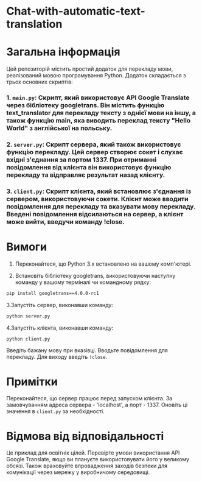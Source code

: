 # Chat-with-automatic-text-translation


# Загальна інформація
Цей репозиторій містить простий додаток для перекладу мови, реалізований мовою програмування Python. Додаток складається з трьох основних скриптів:
### 1. `main.py`: Скрипт, який використовує API Google Translate через бібліотеку googletrans. Він містить функцію text_translator для перекладу тексту з однієї мови на іншу, а також функцію main, яка виводить переклад тексту "Hello World" з англійської на польську.

### 2. `server.py`: Скрипт сервера, який також використовує функцію перекладу. Цей сервер створює сокет і слухає вхідні з'єднання за портом 1337. При отриманні повідомлення від клієнта він використовує функцію перекладу та відправляє результат назад клієнту.

### 3. `client.py`: Скрипт клієнта, який встановлює з'єднання із сервером, використовуючи сокети. Клієнт може вводити повідомлення для перекладу та вказувати мову перекладу. Введені повідомлення відсилаються на сервер, а клієнт може вийти, введучи команду !close.


# Вимоги
1. Переконайтеся, що Python 3.x встановлено на вашому комп'ютері.

2. Встановіть бібліотеку googletrans, використовуючи наступну команду у вашому терміналі чи командному рядку:
``` bash
pip install googletrans==4.0.0-rc1
```
3.Запустіть сервер, виконавши команду:
``` bash
python server.py
```
4.Запустіть клієнта, виконавши команду:
``` bash
python client.py
```
Введіть бажану мову при вказівці.
Вводьте повідомлення для перекладу. Для виходу введіть `!close`.


# Примітки

Переконайтеся, що сервер працює перед запуском клієнта.
За замовчуванням адреса сервера - 'localhost', а порт - 1337. Оновіть ці значення в `client.py` за необхідності.

# Відмова від відповідальності
Це приклад для освітніх цілей. Перевірте умови використання API Google Translate, якщо ви плануєте використовувати його у великому обсязі. Також враховуйте впровадження заходів безпеки для комунікації через мережу у виробничому середовищі.
